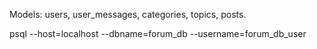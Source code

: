 Models: users, user_messages, categories, topics, posts.

psql --host=localhost --dbname=forum_db --username=forum_db_user